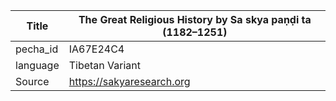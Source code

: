 |Title | The Great Religious History by Sa skya paṇḍi ta (1182–1251) 
| --- | --- 
|pecha_id | IA67E24C4
|language | Tibetan Variant
|Source | https://sakyaresearch.org